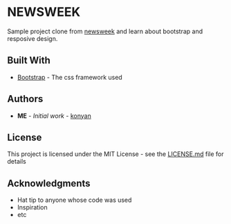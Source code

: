 # NEWSWEEK

Sample project clone from [newsweek](http://www.newsweek.com/) and learn about bootstrap and resposive design.

## Built With

* [Bootstrap](https://getbootstrap.com) - The css framework used

## Authors

* **ME** - *Initial work* - [konyan](https://github.com/konyan)

## License

This project is licensed under the MIT License - see the [LICENSE.md](LICENSE.md) file for details

## Acknowledgments

* Hat tip to anyone whose code was used
* Inspiration
* etc

